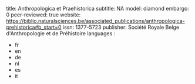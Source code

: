 title: Anthropologica et Praehistorica
subtitle: NA
model: diamond
embargo: 0
peer-reviewed: true
website: https://biblio.naturalsciences.be/associated_publications/anthropologica-prehistorica#b_start=0
issn: 1377-5723
publisher: Société Royale Belge d'Anthropologie et de Préhistoire
languages : 
-  fr
-  en
-  de
-  nl
-  es
-  it
